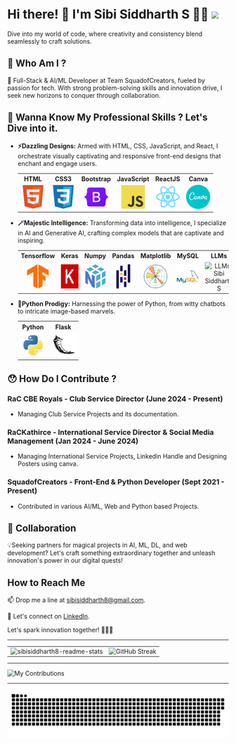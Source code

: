 # Hi there! 👋 I'm Sibi Siddharth S 🚀✨ ![](https://komarev.com/ghpvc/?username=sibisiddharth8&color=1f6feb&style=flat-square)

Dive into my world of code, where creativity and consistency blend seamlessly to craft solutions.

## 🫣 Who Am I ?

🚀 Full-Stack & AI/ML Developer at Team SquadofCreators, fueled by passion for tech. With strong problem-solving skills and innovation drive, I seek new horizons to conquer through collaboration.

## 💼 Wanna Know My Professional Skills ? Let's Dive into it.

  - **⚡Dazzling Designs:** Armed with HTML, CSS, JavaScript, and React, I orchestrate visually captivating and responsive front-end designs that enchant and engage users.

    <table style="width: 100%; table-layout: fixed;">
      <tr align="center">
        <th>HTML</th>
        <th>CSS3</th>
        <th>Bootstrap</th>
        <th>JavaScript</th>
        <th>ReactJS</th>
        <th>Canva</th>
      </tr>
      <tr align="center">
        <td><img src="https://github.com/devicons/devicon/blob/master/icons/html5/html5-original.svg" title="HTML" alt="HTML Sibi Siddharth S" height="55" width="55";/></td>
        <td><img src="https://github.com/devicons/devicon/blob/master/icons/css3/css3-original.svg" title="CSS" alt="CSS Sibi Siddharth S" height="55" width="55";/></td>
        <td><img src="https://github.com/devicons/devicon/blob/master/icons/bootstrap/bootstrap-original.svg" title="Bootstrap" alt="Bootstrap Sibi Siddharth S" height="55" width="55";/></td>
        <td><img src="https://github.com/devicons/devicon/blob/master/icons/javascript/javascript-original.svg" title="JavaScript" alt="JavaScript Sibi Siddharth S" height="55" width="55";/></td>
        <td><img src="https://github.com/devicons/devicon/blob/master/icons/react/react-original.svg" title="ReactJS" alt="ReactJS Sibi Siddharth S" height="55" width="55";/></td>
        <td><img src="https://github.com/devicons/devicon/blob/master/icons/canva/canva-original.svg" title="Canva" alt="Canva Sibi Siddharth S" height="55" width="55";/></td>
      </tr>
    </table>

    
  - **🪄Majestic Intelligence:** Transforming data into intelligence, I specialize in AI and Generative AI, crafting complex models that are captivate and inspiring.

    <table style="width: 100%; table-layout: fixed;">
      <tr align="center">
        <th>Tensorflow</th>
        <th>Keras</th>
        <th>Numpy</th>
        <th>Pandas</th>
        <th>Matplotlib</th>
        <th>MySQL</th>
        <th>LLMs</th>
      </tr>
      <tr align="center">
        <td><img src="https://github.com/devicons/devicon/blob/master/icons/tensorflow/tensorflow-original.svg" title="Tensorflow" alt="Tensorflow Sibi Siddharth S" width="55" height="55"/></td>
        <td><img src="https://github.com/devicons/devicon/blob/master/icons/keras/keras-original.svg" title="Keras" alt="Keras Sibi Siddharth S" width="55" height="55"/></td>
        <td><img src="https://github.com/devicons/devicon/blob/master/icons/numpy/numpy-original.svg" title="Numpy" alt="Numpy Sibi Siddharth S" width="55" height="55"/></td>
        <td><img src="https://github.com/devicons/devicon/blob/master/icons/pandas/pandas-original.svg" title="Pandas" alt="Pandas Sibi Siddharth S" width="55" height="55"/></td>
        <td><img src="https://github.com/devicons/devicon/blob/master/icons/matplotlib/matplotlib-original.svg" title="Matplotlib" alt="Matplotlib Sibi Siddharth S" width="55" height="55"/></td>
        <td><img src="https://github.com/devicons/devicon/blob/master/icons/mysql/mysql-original-wordmark.svg" title="MySQL" alt="MySQL Sibi Siddharth S" width="55" height="55"/></td>
        <td><img src="https://cdn-icons-png.flaticon.com/512/16806/16806660.png" title="LLMs" alt="LLMs Sibi Siddharth S" width="55" height="55"/></td>
      </tr>
    </table>

    
  - **🐍Python Prodigy:** Harnessing the power of Python, from witty chatbots to intricate image-based marvels.

    <table style="width: 100%; table-layout: fixed;">
      <tr align="center">
        <th>Python</th>
        <th>Flask</th>
      </tr>
      <tr align="center">
        <td><img src="https://github.com/devicons/devicon/blob/master/icons/python/python-original.svg" title="python" alt="python Sibi Siddharth S" width="55" height="55"/></td>
        <td><img src="https://github.com/devicons/devicon/blob/master/icons/flask/flask-original.svg" title="flask" alt="flask Sibi Siddharth S" width="55" height="55"/></td>
      </tr>
    </table>

## 😯 How Do I Contribute ?

### RaC CBE Royals - Club Service Director (June 2024 - Present)
- Managing Club Service Projects and its documentation.

### RaCKathirce - International Service Director & Social Media Management (Jan 2024 - June 2024)
- Managing International Service Projects, Linkedin Handle and Designing Posters using canva.

### SquadofCreators - Front-End & Python Developer (Sept 2021 - Present)
- Contributed in various AI/ML, Web and Python based Projects.

## 🤝 Collaboration

💡Seeking partners for magical projects in AI, ML, DL, and web development? Let's craft something extraordinary together and unleash innovation's power in our digital quests!

## How to Reach Me

📫 Drop me a line at sibisiddharth8@gmail.com.

🔮 Let's connect on [LinkedIn](https://www.linkedin.com/in/sibisiddharths/).

Let's spark innovation together! 🧙‍♂️✨

---

<table>
  <tr>
    <td style="border: none;">
      <img src="https://github-readme-stats.vercel.app/api?username=sibisiddharth8&show_icons=true&theme=github_dark" alt="sibisiddharth8-readme-stats" />
    </td>
    <td style="border: none;">
        <img src="https://github-readme-streak-stats.herokuapp.com?user=sibisiddharth8&theme=github-dark-blue" alt="GitHub Streak" />
    </td>
  </tr>
</table>

---

![My Contributions](https://github-readme-activity-graph.vercel.app/graph?username=sibisiddharth8&bg_color=0d1117&color=58a6ff&line=1f6feb&point=ffffff&area=true&hide_border=false)

---

<p align="center">
 <img width="1000" src="assets/github-snake.svg" alt="snake"/>
</p>

